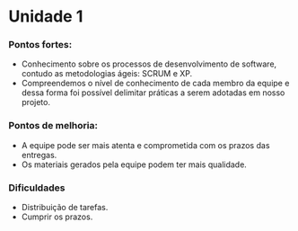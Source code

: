 # Unidade 1

### Pontos fortes:
- Conhecimento sobre os processos de desenvolvimento de software, contudo as metodologias ágeis: SCRUM e XP.
- Compreendemos o nível de conhecimento de cada membro da equipe e dessa forma foi possível delimitar práticas a serem adotadas em nosso projeto.

### Pontos de melhoria:
- A equipe pode ser mais atenta e comprometida com os prazos das entregas.
- Os materiais gerados pela equipe podem ter mais qualidade.

### Dificuldades
- Distribuição de tarefas.
- Cumprir os prazos.
